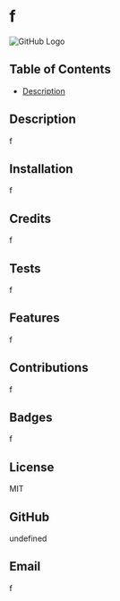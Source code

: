 # f

  ![GitHub Logo](https://img.shields.io/badge/license-MIT-blue)

 ## Table of Contents
  - [Description](#description)

  ## Description
  f

  ## Installation
  f

  ## Credits
  f

  ## Tests
  f

  ## Features
  f

  ## Contributions
  f

  ## Badges
  f

  ## License
  MIT

  ## GitHub
  undefined

  ## Email
  f

